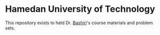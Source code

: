 # Hamedan University of Technology

This repository exists to held Dr. [Bashiri](https://github.com/bashiri)'s course materials and problem sets.
